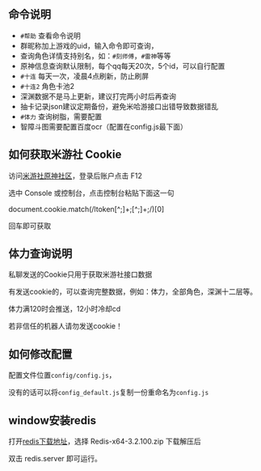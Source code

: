 ## 命令说明

* `#帮助` 查看命令说明
* 群昵称加上游戏的uid，输入命令即可查询，
* 查询角色详情支持别名，如：`#刻师傅`，`#雷神`等等
* 原神信息查询默认限制，每个qq每天20次，5个id，可以自行配置
* `#十连` 每天一次，凌晨4点刷新，防止刷屏
* `#十连2` 角色卡池2
* 深渊数据不是马上更新，建议打完两小时后再查询
* 抽卡记录json建议定期备份，避免米哈游接口出错导致数据错乱
* `#体力` 查询树脂，需要配置
* 智障斗图需要配置百度ocr（配置在config.js最下面）

## 如何获取米游社 Cookie
访问[米游社原神社区](https://bbs.mihoyo.com/ys/)，登录后账户点击 F12 

选中 Console 或控制台，点击控制台粘贴下面这一句

document.cookie.match(/ltoken[^;]+;[^;]+;/)[0] 

回车即可获取

## 体力查询说明
私聊发送的Cookie只用于获取米游社接口数据

有发送cookie的，可以查询完整数据，例如：体力，全部角色，深渊十二层等。

体力满120时会推送，12小时冷却cd

若非信任的机器人请勿发送cookie！

## 如何修改配置
配置文件位置`config/config.js`，

没有的话可以将`config_default.js`复制一份重命名为`config.js`

## window安装redis

打开[redis下载地址](https://github.com/microsoftarchive/redis/releases/tag/win-3.2.100)，选择 Redis-x64-3.2.100.zip 下载解压后

双击 redis.server 即可运行。
